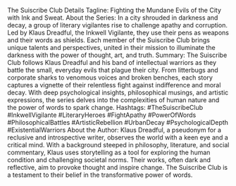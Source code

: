 The Suiscribe Club Details
Tagline:
Fighting the Mundane Evils of the City with Ink and Sweat.
About the Series:
In a city shrouded in darkness and decay, a group of literary vigilantes rise to challenge apathy and corruption. Led by Klaus Dreadful, the Inkwell Vigilante, they use their pens as weapons and their words as shields. Each member of the Suiscribe Club brings unique talents and perspectives, united in their mission to illuminate the darkness with the power of thought, art, and truth.
Summary:
The Suiscribe Club follows Klaus Dreadful and his band of intellectual warriors as they battle the small, everyday evils that plague their city. From litterbugs and corporate sharks to venomous voices and broken benches, each story captures a vignette of their relentless fight against indifference and moral decay. With deep psychological insights, philosophical musings, and artistic expressions, the series delves into the complexities of human nature and the power of words to spark change.
Hashtags:
#TheSuiscribeClub #InkwellVigilante #LiteraryHeroes #FightApathy #PowerOfWords #PhilosophicalBattles #ArtisticRebellion #UrbanDecay #PsychologicalDepth #ExistentialWarriors
About the Author:
Klaus Dreadful, a pseudonym for a reclusive and introspective writer, observes the world with a keen eye and a critical mind. With a background steeped in philosophy, literature, and social commentary, Klaus uses storytelling as a tool for exploring the human condition and challenging societal norms. Their works, often dark and reflective, aim to provoke thought and inspire change. The Suiscribe Club is a testament to their belief in the transformative power of words.
